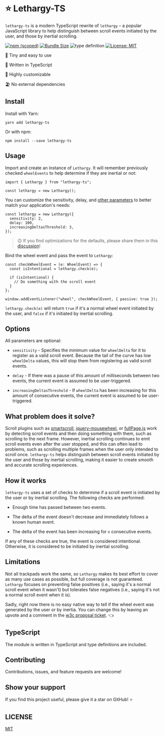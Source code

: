 # ⭐ Lethargy-TS

`lethargy-ts` is a modern TypeScript rewrite of `lethargy` – a popular JavaScript library to help distinguish between scroll events initiated by the user, and those by inertial scrolling.

[![npm (scoped)](https://img.shields.io/npm/v/lethargy-ts?style=flat-square)](https://www.npmjs.com/package/lethargy-ts)
[![Bundle Size](https://img.shields.io/bundlephobia/min/lethargy-ts?style=flat-square)](https://bundlephobia.com/result?p=lethargy-ts)
![type definition](https://img.shields.io/npm/types/lethargy-ts)
[![License: MIT](https://img.shields.io/badge/License-MIT-yellow.svg)](https://github.com/snelsi/lethargy-ts/blob/master/LICENSE)

🌳 Tiny and easy to use

🦄 Written in TypeScript

🎏 Highly customizable

🏖 No external dependencies

## Install

Install with Yarn:

```ssh
yarn add lethargy-ts
```

Or with npm:

```ssh
npm install --save lethargy-ts
```

## Usage

Import and create an instance of `Lethargy`. It will remember previously checked `wheelEvents` to help determine if they are inertial or not:

```tsx
import { Lethargy } from "lethargy-ts";

const lethargy = new Lethargy();
```

You can customize the sensitivity, delay, and [other parameters](https://github.com/snelsi/lethargy-ts/blob/master/src/types.ts) to better match your application's needs:

```tsx
const lethargy = new Lethargy({
  sensitivity: 2,
  delay: 100,
  increasingDeltasThreshold: 3,
});
```

> 😉 If you find optimizations for the defaults, please share them in this [discussion](https://github.com/snelsi/lethargy-ts/discussions/2)!

Bind the wheel event and pass the event to `Lethargy`:

```tsx
const checkWheelEvent = (e: WheelEvent) => {
  const isIntentional = lethargy.check(e);

  if (isIntentional) {
    // Do something with the scroll event
  }
};

window.addEventListener("wheel", checkWheelEvent, { passive: true });
```

`lethargy.check(e)` will return `true` if it's a normal wheel event initiated by the user, and `false` if it's initiated by inertial scrolling.

## Options

All parameters are optional:

- `sensitivity` - Specifies the minimum value for `wheelDelta` for it to register as a valid scroll event. Because the tail of the curve has low `wheelDelta` values, this will stop them from registering as valid scroll events.

- `delay` - If there was a pause of this amount of milliseconds between two events, the current event is assumed to be user-triggered.

- `increasingDeltasThreshold` - If `wheelDelta` has been increasing for this amount of consecutive events, the current event is assumed to be user-triggered.

## What problem does it solve?

Scroll plugins such as [smartscroll](https://github.com/d4nyll/smartscroll), [jquery-mousewheel](https://github.com/jquery/jquery-mousewheel), or [fullPage.js](http://alvarotrigo.com/fullPage/) work by detecting scroll events and then doing something with them, such as scrolling to the next frame. However, inertial scrolling continues to emit scroll events even after the user stopped, and this can often lead to problems, such as scrolling multiple frames when the user only intended to scroll once. `lethargy-ts` helps distinguish between scroll events initiated by the user and those by inertial scrolling, making it easier to create smooth and accurate scrolling experiences.

## How it works

`lethargy-ts` uses a set of checks to determine if a scroll event is initiated by the user or by inertial scrolling. The following checks are performed:

- Enough time has passed between two events.

- The delta of the event doesn't decrease and immediately follows a known human event.

- The delta of the event has been increasing for `n` consecutive events.

If any of these checks are true, the event is considered intentional. Otherwise, it is considered to be initiated by inertial scrolling.

## Limitations

Not all trackpads work the same, so `Lethargy` makes its best effort to cover as many use cases as possible, but full coverage is not guaranteed. `Lethargy` focuses on preventing false positives (i.e., saying it's a normal scroll event when it wasn't) but tolerates false negatives (i.e., saying it's not a normal scroll event when it is).

Sadly, right now there is no easy native way to tell if the wheel event was generated by the user or by inertia.
You can change this by leaving an upvote and a comment in the [w3c proposal ticket](https://github.com/w3c/uievents/issues/58). 👈

## TypeScript

The module is written in TypeScript and type definitions are included.

## Contributing

Contributions, issues, and feature requests are welcome!

## Show your support

If you find this project useful, please give it a star on GitHub! ⭐️

## LICENSE

[MIT](./LICENSE)
